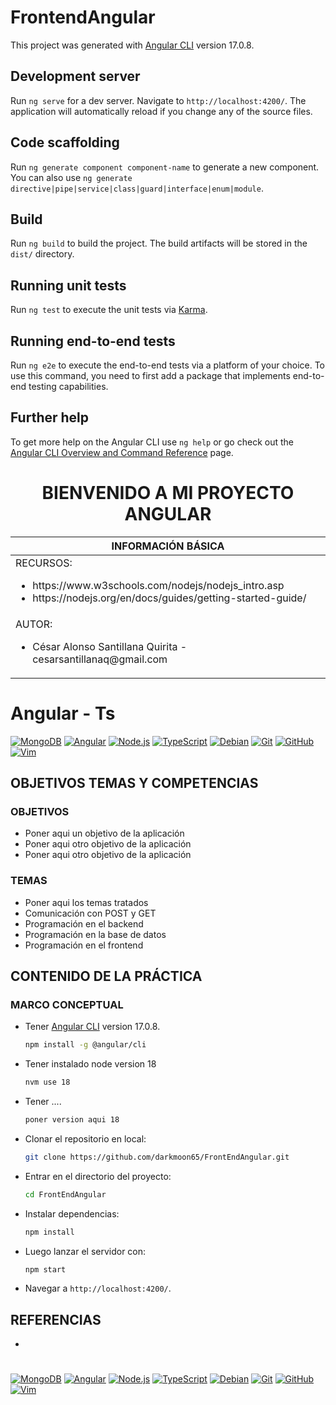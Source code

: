 # FrontendAngular

This project was generated with [Angular CLI](https://github.com/angular/angular-cli) version 17.0.8.

## Development server

Run `ng serve` for a dev server. Navigate to `http://localhost:4200/`. The application will automatically reload if you change any of the source files.

## Code scaffolding

Run `ng generate component component-name` to generate a new component. You can also use `ng generate directive|pipe|service|class|guard|interface|enum|module`.

## Build

Run `ng build` to build the project. The build artifacts will be stored in the `dist/` directory.

## Running unit tests

Run `ng test` to execute the unit tests via [Karma](https://karma-runner.github.io).

## Running end-to-end tests

Run `ng e2e` to execute the end-to-end tests via a platform of your choice. To use this command, you need to first add a package that implements end-to-end testing capabilities.

## Further help

To get more help on the Angular CLI use `ng help` or go check out the [Angular CLI Overview and Command Reference](https://angular.io/cli) page.





<div align="center">
<h1>BIENVENIDO A MI PROYECTO ANGULAR</h1>
</div>

<table>
<theader>
<tr><th colspan="6">INFORMACIÓN BÁSICA</th></tr>
</theader>
<tbody>
<tr><td colspan="6">RECURSOS:
    <ul>
        <li>https://www.w3schools.com/nodejs/nodejs_intro.asp</li>
        <li>https://nodejs.org/en/docs/guides/getting-started-guide/</li>
    </ul>
</td>
</<tr>
<tr><td colspan="6">AUTOR:
<ul>
<li>César Alonso Santillana Quirita  - cesarsantillanaq@gmail.com</li>
</ul>
</td>
</<tr>
</tdbody>
</table>

# Angular - Ts 
[![MongoDB][MongoDB-Img]][mongodb-site]
[![Angular][Angular-Img]][angular-site]
[![Node.js][Node.js-Img]][nodejs-site]
[![TypeScript][TypeScript-Img]][typescript-site]
[![Debian][Debian]][debian-site]
[![Git][Git]][git-site]
[![GitHub][GitHub]][github-site]
[![Vim][Vim]][vim-site]

[debian-site]: https://www.debian.org/
[git-site]: https://git-scm.com/
[github-site]: https://github.com/
[vim-site]: https://www.vim.org/
[mongodb-site]: https://www.mongodb.com/
[angular-site]: https://angular.io/
[nodejs-site]: https://nodejs.org/
[typescript-site]: https://www.typescriptlang.org/

[MongoDB-Img]: https://img.shields.io/badge/MongoDB-4DB33D?style=flat-square&logo=mongodb&logoColor=white&color=green&labelFontSize=20
[Angular-Img]: https://img.shields.io/badge/Angular-DD0031?style=flat-square&logo=angular&logoColor=white&color=red&labelFontSize=20
[Node.js-Img]: https://img.shields.io/badge/Node.js-43853D?style=flat-square&logo=node.js&logoColor=white&color=darkgreen&labelFontSize=20
[TypeScript-Img]: https://img.shields.io/badge/TypeScript-3178C6?style=flat-square&logo=typescript&logoColor=white&color=blue&labelFontSize=20


## OBJETIVOS TEMAS Y COMPETENCIAS

### OBJETIVOS

-   Poner aqui un objetivo de la aplicación
-   Poner aqui otro objetivo de la aplicación
-   Poner aqui otro objetivo de la aplicación

### TEMAS
- Poner aqui los temas tratados 
- Comunicación con POST y GET
- Programación en el backend 
- Programación en la base de datos 
- Programación en el frontend 


## CONTENIDO DE LA PRÁCTICA

### MARCO CONCEPTUAL
 
-  Tener [Angular CLI](https://github.com/angular/angular-cli) version 17.0.8.
    ```sh
    npm install -g @angular/cli
    ```

-   Tener instalado node version 18
    ```sh
    nvm use 18
    ```
-   Tener ....
    ```sh
    poner version aqui 18
    ``` 
-   Clonar el repositorio en local:

    ```sh
    git clone https://github.com/darkmoon65/FrontEndAngular.git
    ```
     
-   Entrar en el directorio del proyecto:

    ```sh
    cd FrontEndAngular
    ```
     

-   Instalar dependencias:

    ```sh
    npm install
    ```

-   Luego lanzar el servidor con:    
    ```sh
    npm start
    ```
-    Navegar a `http://localhost:4200/`. 
  

## REFERENCIAS
-    

# 

[Debian]: https://img.shields.io/badge/Debian-D70A53?style=for-the-badge&logo=debian&logoColor=white
[debian-site]: https://www.debian.org/index.es.html

[Git]: https://img.shields.io/badge/git-%23F05033.svg?style=for-the-badge&logo=git&logoColor=white
[git-site]: https://git-scm.com/

[GitHub]: https://img.shields.io/badge/github-%23121011.svg?style=for-the-badge&logo=github&logoColor=white
[github-site]: https://github.com/

[Vim]: https://img.shields.io/badge/VIM-%2311AB00.svg?style=for-the-badge&logo=vim&logoColor=white
[vim-site]: https://www.vim.org/

[Java]: https://img.shields.io/badge/java-%23ED8B00.svg?style=for-the-badge&logo=java&logoColor=white
[java-site]: https://docs.oracle.com/javase/tutorial/

[![MongoDB][MongoDB-Img]][mongodb-site]
[![Angular][Angular-Img]][angular-site]
[![Node.js][Node.js-Img]][nodejs-site]
[![TypeScript][TypeScript-Img]][typescript-site]
[![Debian][Debian]][debian-site]
[![Git][Git]][git-site]
[![GitHub][GitHub]][github-site]
[![Vim][Vim]][vim-site]

[debian-site]: https://www.debian.org/
[git-site]: https://git-scm.com/
[github-site]: https://github.com/
[vim-site]: https://www.vim.org/
[mongodb-site]: https://www.mongodb.com/
[angular-site]: https://angular.io/
[nodejs-site]: https://nodejs.org/
[typescript-site]: https://www.typescriptlang.org/

[MongoDB-Img]: https://img.shields.io/badge/MongoDB-4DB33D?style=flat-square&logo=mongodb&logoColor=white&color=green&labelFontSize=20
[Angular-Img]: https://img.shields.io/badge/Angular-DD0031?style=flat-square&logo=angular&logoColor=white&color=red&labelFontSize=20
[Node.js-Img]: https://img.shields.io/badge/Node.js-43853D?style=flat-square&logo=node.js&logoColor=white&color=darkgreen&labelFontSize=20
[TypeScript-Img]: https://img.shields.io/badge/TypeScript-3178C6?style=flat-square&logo=typescript&logoColor=white&color=blue&labelFontSize=20
